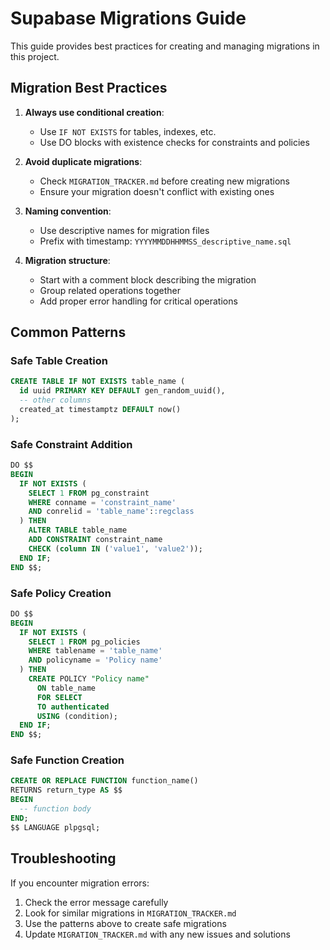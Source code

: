 # Supabase Migrations Guide

This guide provides best practices for creating and managing migrations in this project.

## Migration Best Practices

1. **Always use conditional creation**:
   - Use `IF NOT EXISTS` for tables, indexes, etc.
   - Use DO blocks with existence checks for constraints and policies

2. **Avoid duplicate migrations**:
   - Check `MIGRATION_TRACKER.md` before creating new migrations
   - Ensure your migration doesn't conflict with existing ones

3. **Naming convention**:
   - Use descriptive names for migration files
   - Prefix with timestamp: `YYYYMMDDHHMMSS_descriptive_name.sql`

4. **Migration structure**:
   - Start with a comment block describing the migration
   - Group related operations together
   - Add proper error handling for critical operations

## Common Patterns

### Safe Table Creation
```sql
CREATE TABLE IF NOT EXISTS table_name (
  id uuid PRIMARY KEY DEFAULT gen_random_uuid(),
  -- other columns
  created_at timestamptz DEFAULT now()
);
```

### Safe Constraint Addition
```sql
DO $$
BEGIN
  IF NOT EXISTS (
    SELECT 1 FROM pg_constraint 
    WHERE conname = 'constraint_name' 
    AND conrelid = 'table_name'::regclass
  ) THEN
    ALTER TABLE table_name 
    ADD CONSTRAINT constraint_name 
    CHECK (column IN ('value1', 'value2'));
  END IF;
END $$;
```

### Safe Policy Creation
```sql
DO $$
BEGIN
  IF NOT EXISTS (
    SELECT 1 FROM pg_policies 
    WHERE tablename = 'table_name' 
    AND policyname = 'Policy name'
  ) THEN
    CREATE POLICY "Policy name"
      ON table_name
      FOR SELECT
      TO authenticated
      USING (condition);
  END IF;
END $$;
```

### Safe Function Creation
```sql
CREATE OR REPLACE FUNCTION function_name()
RETURNS return_type AS $$
BEGIN
  -- function body
END;
$$ LANGUAGE plpgsql;
```

## Troubleshooting

If you encounter migration errors:

1. Check the error message carefully
2. Look for similar migrations in `MIGRATION_TRACKER.md`
3. Use the patterns above to create safe migrations
4. Update `MIGRATION_TRACKER.md` with any new issues and solutions